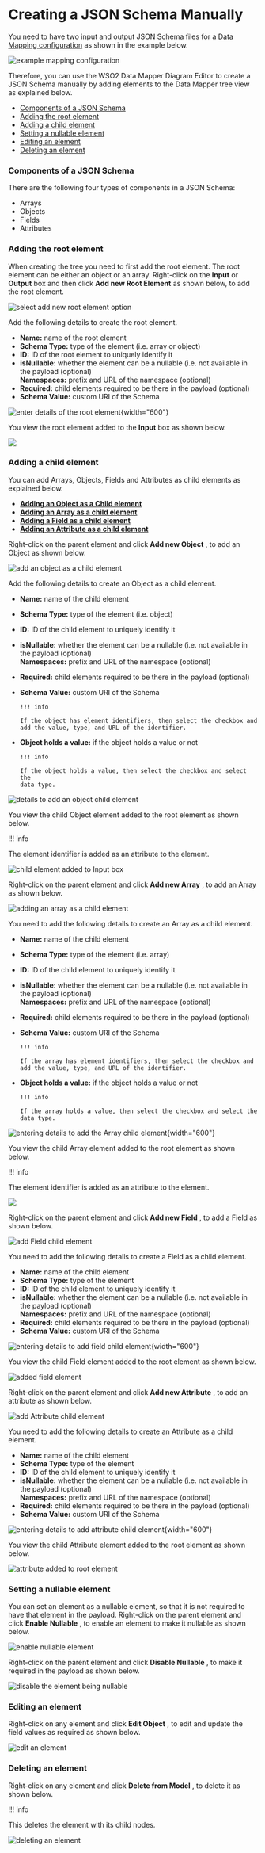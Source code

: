 # Creating a JSON Schema Manually

You need to have two input and output JSON Schema files for a [Data
Mapping configuration](_Data_Mapper_Mediator_) as shown in the example
below.

![example mapping
configuration](attachments/119131355/119131378.png "example mapping configuration")  

Therefore, you can use the WSO2 Data Mapper Diagram Editor to create a
JSON Schema manually by adding elements to the Data Mapper tree view as
explained below.

-   [Components of a JSON
    Schema](#CreatingaJSONSchemaManually-ComponentsofaJSONSchema)
-   [Adding the root
    element](#CreatingaJSONSchemaManually-Addingtherootelement)
-   [Adding a child
    element](#CreatingaJSONSchemaManually-Addingachildelement)
-   [Setting a nullable
    element](#CreatingaJSONSchemaManually-Settinganullableelement)
-   [Editing an element](#CreatingaJSONSchemaManually-Editinganelement)
-   [Deleting an
    element](#CreatingaJSONSchemaManually-Deletinganelement)

### Components of a JSON Schema

There are the following four types of components in a JSON Schema:

-   Arrays
-   Objects
-   Fields
-   Attributes

### Adding the root element

When creating the tree you need to first add the root element. The root
element can be either an object or an array. Right-click on the
**Input** or **Output** box and then click **Add new Root Element** as
shown below, to add the root element.

![select add new root element
option](attachments/119131355/119131377.png "select add new root element option")

Add the following details to create the root element.

-   **Name:** name of the root element
-   **Schema Type:** type of the element (i.e. array or object)
-   **ID:** ID of the root element to uniquely identify it
-   **isNullable:** whether the element can be a nullable (i.e. not
    available in the payload (optional)  
    **Namespaces:** prefix and URL of the namespace (optional)
-   **Required:** child elements required to be there in the payload
    (optional)
-   **Schema Value:** custom URI of the Schema

![enter details of the root
element](attachments/119131355/119131359.png "enter details of the root element"){width="600"}

You view the root element added to the **Input** box as shown below.

![](attachments/119131355/119131366.png)  

### Adding a child element

You can add Arrays, Objects, Fields and Attributes as child elements as
explained below.

-   [**Adding an Object as a Child
    element**](#cb656408b4eb42c3b5a202a7dc8b902c)
-   [**Adding an Array as a child
    element**](#1566612f37594a7eb1df1f04758fda97)
-   [**Adding a Field as a child
    element**](#7a2f3fdb94394560b37584f62ddf7e01)
-   [**Adding an Attribute as a child
    element**](#41c388262ba148c2b75b72cd6bccdd0e)

Right-click on the parent element and click **Add new Object** , to add
an Object as shown below.

![add an object as a child
element](attachments/119131355/119131373.png "add an object as a child element")

Add the following details to create an Object as a child element.

-   **Name:** name of the child element
-   **Schema Type:** type of the element (i.e. object)
-   **ID:** ID of the child element to uniquely identify it
-   **isNullable:** whether the element can be a nullable (i.e. not
    available in the payload (optional)  
    **Namespaces:** prefix and URL of the namespace (optional)
-   **Required:** child elements required to be there in the payload
    (optional)
-   **Schema Value:** custom URI of the Schema

        !!! info
    
        If the object has element identifiers, then select the checkbox and
        add the value, type, and URL of the identifier.
    

-   **Object holds a value:** if the object holds a value or not

        !!! info
    
        If the object holds a value, then select the checkbox and select the
        data type.
    

![details to add an object child
element](attachments/119131355/119131357.png "details to add an object child element")

You view the child Object element added to the root element as shown
below.

!!! info

The element identifier is added as an attribute to the element.


  

![child element added to Input
box](attachments/119131355/119131367.png "child element added to Input box")

Right-click on the parent element and click **Add new Array** , to add
an Array as shown below.

![adding an array as a child
element](attachments/119131355/119131375.png "adding an array as a child element")

You need to add the following details to create an Array as a child
element.

-   **Name:** name of the child element
-   **Schema Type:** type of the element (i.e. array)
-   **ID:** ID of the child element to uniquely identify it
-   **isNullable:** whether the element can be a nullable (i.e. not
    available in the payload (optional)  
    **Namespaces:** prefix and URL of the namespace (optional)
-   **Required:** child elements required to be there in the payload
    (optional)
-   **Schema Value:** custom URI of the Schema

        !!! info
    
        If the array has element identifiers, then select the checkbox and
        add the value, type, and URL of the identifier.
    

-   **Object holds a value:** if the object holds a value or not

        !!! info
    
        If the array holds a value, then select the checkbox and select the
        data type.
    

![entering details to add the Array child
element](attachments/119131355/119131356.png "entering details to add the Array child element"){width="600"}

You view the child Array element added to the root element as shown
below.

!!! info

The element identifier is added as an attribute to the element.


![](attachments/119131355/119131368.png)

Right-click on the parent element and click **Add new Field** , to add a
Field as shown below.

![add Field child
element](attachments/119131355/119131372.png "add Field child element")

You need to add the following details to create a Field as a child
element.

-   **Name:** name of the child element
-   **Schema Type:** type of the element
-   **ID:** ID of the child element to uniquely identify it
-   **isNullable:** whether the element can be a nullable (i.e. not
    available in the payload (optional)  
    **Namespaces:** prefix and URL of the namespace (optional)
-   **Required:** child elements required to be there in the payload
    (optional)
-   **Schema Value:** custom URI of the Schema

![entering details to add field child
element](attachments/119131355/119131365.png "entering details to add field child element"){width="600"}

You view the child Field element added to the root element as shown
below.

![added field
element](attachments/119131355/119131364.png "added field element")

Right-click on the parent element and click **Add new Attribute** , to
add an attribute as shown below.

![add Attribute child
element](attachments/119131355/119131371.png "add Attribute child element")

You need to add the following details to create an Attribute as a child
element.

-   **Name:** name of the child element
-   **Schema Type:** type of the element
-   **ID:** ID of the child element to uniquely identify it
-   **isNullable:** whether the element can be a nullable (i.e. not
    available in the payload (optional)  
    **Namespaces:** prefix and URL of the namespace (optional)
-   **Required:** child elements required to be there in the payload
    (optional)
-   **Schema Value:** custom URI of the Schema

![entering details to add attribute child
element](attachments/119131355/119131363.png "entering details to add attribute child element"){width="600"}

You view the child Attribute element added to the root element as shown
below.

![attribute added to root
element](attachments/119131355/119131362.png "attribute added to root element")

### Setting a nullable element

You can set an element as a nullable element, so that it is not required
to have that element in the payload. Right-click on the parent element
and click **Enable Nullable** , to enable an element to make it
nullable as shown below.

![enable nullable
element](attachments/119131355/119131361.png "enable nullable element")

Right-click on the parent element and click **Disable Nullable** , to
make it required in the payload as shown below.

![disable the element being
nullable](attachments/119131355/119131358.png "disable the element being nullable")

### Editing an element

Right-click on any element and click **Edit Object** , to edit and
update the field values as required as shown below.

![edit an
element](attachments/119131355/119131369.png "edit an element")

### Deleting an element

Right-click on any element and click **Delete from Model** , to delete
it as shown below.

!!! info

This deletes the element with its child nodes.


![deleting an
element](attachments/119131355/119131360.png "deleting an element")
